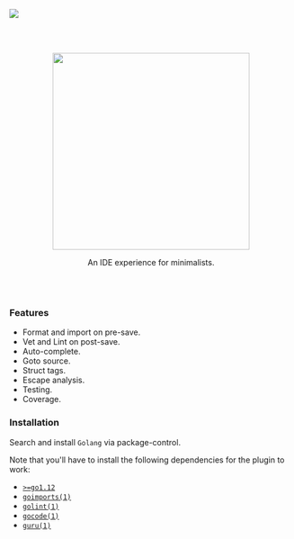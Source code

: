 ![](https://github.com/yields/sublime-go/workflows/main/badge.svg)

<br><br>

<p align=center>
<img src="https://user-images.githubusercontent.com/1661587/63225474-196abb80-c1d9-11e9-83dc-b61732fc89b8.gif" height=350 />
</p>

<p align=center>
  An IDE experience for minimalists.
</p>

<br><br>

### Features

  - Format and import on pre-save.
  - Vet and Lint on post-save.
  - Auto-complete.
  - Goto source.
  - Struct tags.
  - Escape analysis.
  - Testing.
  - Coverage.


### Installation
  Search and install `Golang` via package-control.

  Note that you'll have to install the following dependencies
  for the plugin to work:

  - [`>=go1.12`](https://golang.org/dl/)
  - [`goimports(1)`](https://golang.org/x/tools/cmd/goimports)
  - [`golint(1)`](https://github.com/golang/lint)
  - [`gocode(1)`](https://github.com/visualfc/gocode)
  - [`guru(1)`](https://golang.org/x/tools/cmd/guru)


